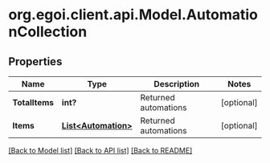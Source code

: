 # org.egoi.client.api.Model.AutomationCollection
## Properties

Name | Type | Description | Notes
------------ | ------------- | ------------- | -------------
**TotalItems** | **int?** | Returned automations | [optional] 
**Items** | [**List&lt;Automation&gt;**](Automation.md) | Returned automations | [optional] 

[[Back to Model list]](../README.md#documentation-for-models) [[Back to API list]](../README.md#documentation-for-api-endpoints) [[Back to README]](../README.md)

